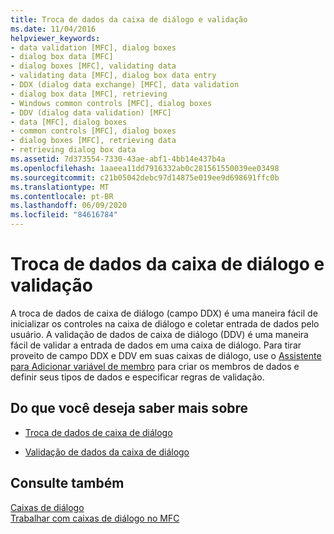 ```yaml
---
title: Troca de dados da caixa de diálogo e validação
ms.date: 11/04/2016
helpviewer_keywords:
- data validation [MFC], dialog boxes
- dialog box data [MFC]
- dialog boxes [MFC], validating data
- validating data [MFC], dialog box data entry
- DDX (dialog data exchange) [MFC], data validation
- dialog box data [MFC], retrieving
- Windows common controls [MFC], dialog boxes
- DDV (dialog data validation) [MFC]
- data [MFC], dialog boxes
- common controls [MFC], dialog boxes
- dialog boxes [MFC], retrieving data
- retrieving dialog box data
ms.assetid: 7d373554-7330-43ae-abf1-4bb14e437b4a
ms.openlocfilehash: 1aaeea11dd7916332ab0c281561550039ee03498
ms.sourcegitcommit: c21b05042debc97d14875e019ee9d698691ffc0b
ms.translationtype: MT
ms.contentlocale: pt-BR
ms.lasthandoff: 06/09/2020
ms.locfileid: "84616784"
---
```

# <a name="dialog-data-exchange-and-validation"></a>Troca de dados da caixa de diálogo e validação

A troca de dados de caixa de diálogo (campo DDX) é uma maneira fácil de inicializar os controles na caixa de diálogo e coletar entrada de dados pelo usuário. A validação de dados de caixa de diálogo (DDV) é uma maneira fácil de validar a entrada de dados em uma caixa de diálogo. Para tirar proveito de campo DDX e DDV em suas caixas de diálogo, use o [Assistente para Adicionar variável de membro](../ide/add-member-variable-wizard.md) para criar os membros de dados e definir seus tipos de dados e especificar regras de validação.

## <a name="what-do-you-want-to-know-more-about"></a>Do que você deseja saber mais sobre

- [Troca de dados de caixa de diálogo](dialog-data-exchange.md)

- [Validação de dados da caixa de diálogo](dialog-data-validation.md)

## <a name="see-also"></a>Consulte também

[Caixas de diálogo](dialog-boxes.md)<br/>
[Trabalhar com caixas de diálogo no MFC](life-cycle-of-a-dialog-box.md)
